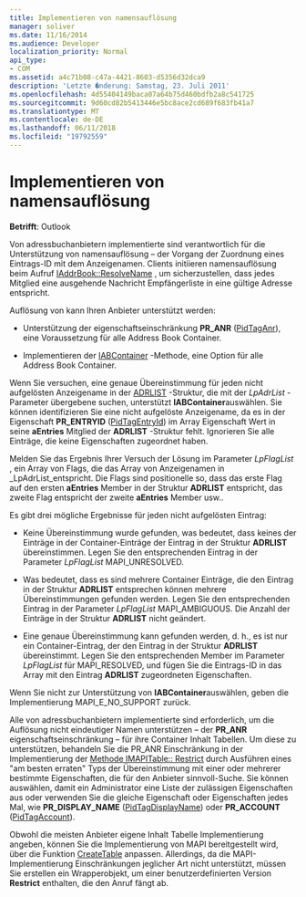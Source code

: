 ```yaml
---
title: Implementieren von namensauflösung
manager: soliver
ms.date: 11/16/2014
ms.audience: Developer
localization_priority: Normal
api_type:
- COM
ms.assetid: a4c71b08-c47a-4421-8603-d5356d32dca9
description: 'Letzte �nderung: Samstag, 23. Juli 2011'
ms.openlocfilehash: 4d55404149baca07a64b75d460bdfb2a8c541725
ms.sourcegitcommit: 9d60cd82b5413446e5bc8ace2cd689f683fb41a7
ms.translationtype: MT
ms.contentlocale: de-DE
ms.lasthandoff: 06/11/2018
ms.locfileid: "19792559"
---
```

# <a name="implementing-name-resolution"></a>Implementieren von namensauflösung

  
  
**Betrifft**: Outlook 
  
Von adressbuchanbietern implementierte sind verantwortlich für die Unterstützung von namensauflösung – der Vorgang der Zuordnung eines Eintrags-ID mit dem Anzeigenamen. Clients initiieren namensauflösung beim Aufruf [IAddrBook::ResolveName](iaddrbook-resolvename.md) , um sicherzustellen, dass jedes Mitglied eine ausgehende Nachricht Empfängerliste in eine gültige Adresse entspricht. 
  
Auflösung von kann Ihren Anbieter unterstützt werden:
  
- Unterstützung der eigenschaftseinschränkung **PR_ANR** ([PidTagAnr](pidtaganr-canonical-property.md)), eine Voraussetzung für alle Address Book Container.
    
- Implementieren der [IABContainer](iabcontainer-resolvenames.md) -Methode, eine Option für alle Address Book Container. 
    
Wenn Sie versuchen, eine genaue Übereinstimmung für jeden nicht aufgelösten Anzeigename in der [ADRLIST](adrlist.md) -Struktur, die mit der _LpAdrList_ -Parameter übergebene suchen, unterstützt **IABContainer**auswählen. Sie können identifizieren Sie eine nicht aufgelöste Anzeigename, da es in der Eigenschaft **PR_ENTRYID** ([PidTagEntryId](pidtagentryid-canonical-property.md)) im Array Eigenschaft Wert in seine **aEntries** Mitglied der **ADRLIST** -Struktur fehlt. Ignorieren Sie alle Einträge, die keine Eigenschaften zugeordnet haben. 
  
Melden Sie das Ergebnis Ihrer Versuch der Lösung im Parameter _LpFlagList_ , ein Array von Flags, die das Array von Anzeigenamen in _LpAdrList_entspricht. Die Flags sind positionelle so, dass das erste Flag auf den ersten **aEntries** Member in der Struktur **ADRLIST** entspricht, das zweite Flag entspricht der zweite **aEntries** Member usw.. 
  
Es gibt drei mögliche Ergebnisse für jeden nicht aufgelösten Eintrag:
  
- Keine Übereinstimmung wurde gefunden, was bedeutet, dass keines der Einträge in der Container-Einträge der Eintrag in der Struktur **ADRLIST** übereinstimmen. Legen Sie den entsprechenden Eintrag in der Parameter _LpFlagList_ MAPI_UNRESOLVED. 
    
- Was bedeutet, dass es sind mehrere Container Einträge, die den Eintrag in der Struktur **ADRLIST** entsprechen können mehrere Übereinstimmungen gefunden werden. Legen Sie den entsprechenden Eintrag in der Parameter _LpFlagList_ MAPI_AMBIGUOUS. Die Anzahl der Einträge in der Struktur **ADRLIST** nicht geändert. 
    
- Eine genaue Übereinstimmung kann gefunden werden, d. h., es ist nur ein Container-Eintrag, der den Eintrag in der Struktur **ADRLIST** übereinstimmt. Legen Sie den entsprechenden Member im Parameter _LpFlagList_ für MAPI_RESOLVED, und fügen Sie die Eintrags-ID in das Array mit den Eintrag **ADRLIST** zugeordneten Eigenschaften. 
    
Wenn Sie nicht zur Unterstützung von **IABContainer**auswählen, geben die Implementierung MAPI_E_NO_SUPPORT zurück.
  
Alle von adressbuchanbietern implementierte sind erforderlich, um die Auflösung nicht eindeutiger Namen unterstützen – der **PR_ANR** eigenschaftseinschränkung – für ihre Container Inhalt Tabellen. Um diese zu unterstützen, behandeln Sie die PR_ANR Einschränkung in der Implementierung der [Methode IMAPITable:: Restrict](imapitable-restrict.md) durch Ausführen eines "am besten erraten" Typs der Übereinstimmung mit einer oder mehrerer bestimmte Eigenschaften, die für den Anbieter sinnvoll-Suche. Sie können auswählen, damit ein Administrator eine Liste der zulässigen Eigenschaften aus oder verwenden Sie die gleiche Eigenschaft oder Eigenschaften jedes Mal, wie **PR_DISPLAY_NAME** ([PidTagDisplayName](pidtagdisplayname-canonical-property.md)) oder **PR_ACCOUNT** ([PidTagAccount](pidtagaccount-canonical-property.md)). 
  
Obwohl die meisten Anbieter eigene Inhalt Tabelle Implementierung angeben, können Sie die Implementierung von MAPI bereitgestellt wird, über die Funktion [CreateTable](createtable.md) anpassen. Allerdings, da die MAPI-Implementierung Einschränkungen jeglicher Art nicht unterstützt, müssen Sie erstellen ein Wrapperobjekt, um einer benutzerdefinierten Version **Restrict** enthalten, die den Anruf fängt ab. 
  

